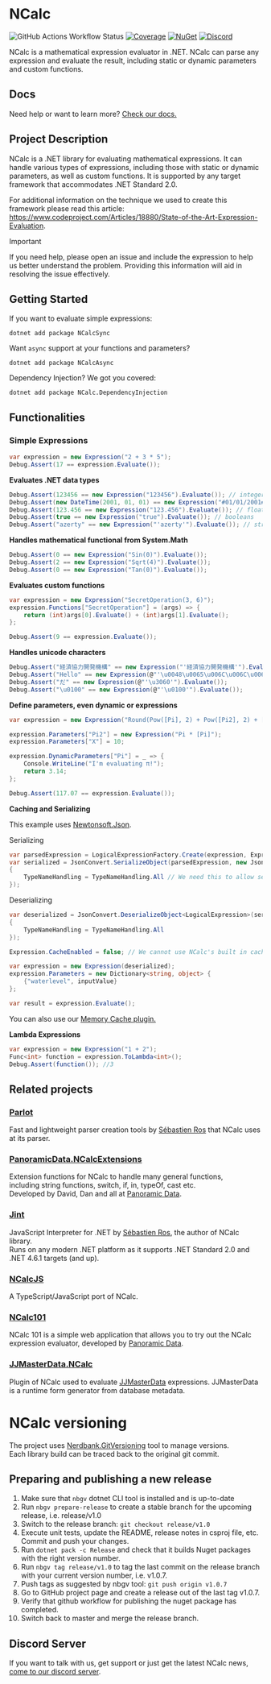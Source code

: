 # NCalc

![GitHub Actions Workflow Status](https://img.shields.io/github/actions/workflow/status/ncalc/ncalc/build-test.yml)
[![Coverage](https://img.shields.io/codecov/c/github/ncalc/ncalc.svg)](https://codecov.io/gh/ncalc/ncalc)
[![NuGet](https://img.shields.io/nuget/v/NCalcSync.signed.svg?label=nuget&color=004880
)](https://nuget.org/packages/NCalcSync.signed)
[![Discord](https://img.shields.io/discord/1237181265426387005?color=5b62ef&label=discord
)](https://discord.gg/TeJkmXbqFk)

NCalc is a mathematical expression evaluator in .NET. NCalc can parse any expression and evaluate the result, including static or dynamic parameters and custom functions.

## Docs
Need help or want to learn more? [Check our docs.](https://ncalc.github.io/ncalc)


## Project Description

NCalc is a .NET library for evaluating mathematical expressions. It can handle various types of expressions, including those with static or dynamic parameters, as well as custom functions.
It is supported by any target framework that accommodates .NET Standard 2.0.

For additional information on the technique we used to create this framework please read this article: https://www.codeproject.com/Articles/18880/State-of-the-Art-Expression-Evaluation.

> [!IMPORTANT]
> If you need help, please open an issue and include the expression to help us better understand the problem. 
> Providing this information will aid in resolving the issue effectively.

## Getting Started
If you want to evaluate simple expressions:
```
dotnet add package NCalcSync 
```
Want `async` support at your functions and parameters?
```
dotnet add package NCalcAsync 
```
Dependency Injection? We got you covered:
```
dotnet add package NCalc.DependencyInjection
```

## Functionalities

### Simple Expressions

```c#
var expression = new Expression("2 + 3 * 5");
Debug.Assert(17 == expression.Evaluate());
```

**Evaluates .NET data types**

```c#
Debug.Assert(123456 == new Expression("123456").Evaluate()); // integers
Debug.Assert(new DateTime(2001, 01, 01) == new Expression("#01/01/2001#").Evaluate()); // date and times
Debug.Assert(123.456 == new Expression("123.456").Evaluate()); // floating point numbers
Debug.Assert(true == new Expression("true").Evaluate()); // booleans
Debug.Assert("azerty" == new Expression("'azerty'").Evaluate()); // strings
```

**Handles mathematical functional from System.Math**

```c#
Debug.Assert(0 == new Expression("Sin(0)").Evaluate());
Debug.Assert(2 == new Expression("Sqrt(4)").Evaluate());
Debug.Assert(0 == new Expression("Tan(0)").Evaluate());
```

**Evaluates custom functions**

```c#
var expression = new Expression("SecretOperation(3, 6)");
expression.Functions["SecretOperation"] = (args) => {
    return (int)args[0].Evaluate() + (int)args[1].Evaluate();
};

Debug.Assert(9 == expression.Evaluate());
```

**Handles unicode characters**

```c#
Debug.Assert("経済協力開発機構" == new Expression("'経済協力開発機構'").Evaluate());
Debug.Assert("Hello" == new Expression(@"'\u0048\u0065\u006C\u006C\u006F'").Evaluate());
Debug.Assert("だ" == new Expression(@"'\u3060'").Evaluate());
Debug.Assert("\u0100" == new Expression(@"'\u0100'").Evaluate());
```

**Define parameters, even dynamic or expressions**

```c#
var expression = new Expression("Round(Pow([Pi], 2) + Pow([Pi2], 2) + [X], 2)");

expression.Parameters["Pi2"] = new Expression("Pi * [Pi]");
expression.Parameters["X"] = 10;

expression.DynamicParameters["Pi"] = _ => {
    Console.WriteLine("I'm evaluating π!");
    return 3.14;
};

Debug.Assert(117.07 == expression.Evaluate());
```

**Caching and Serializing**

This example uses [Newtonsoft.Json](https://www.nuget.org/packages/Newtonsoft.Json/).

Serializing
```c#
var parsedExpression = LogicalExpressionFactory.Create(expression, ExpressionOptions.NoCache);
var serialized = JsonConvert.SerializeObject(parsedExpression, new JsonSerializerSettings
{
    TypeNameHandling = TypeNameHandling.All // We need this to allow serializing abstract classes
});
```

Deserializing
```c#
var deserialized = JsonConvert.DeserializeObject<LogicalExpression>(serialized, new JsonSerializerSettings
{
    TypeNameHandling = TypeNameHandling.All
});

Expression.CacheEnabled = false; // We cannot use NCalc's built in cache at the same time.

var expression = new Expression(deserialized);
expression.Parameters = new Dictionary<string, object> {
    {"waterlevel", inputValue}
};

var result = expression.Evaluate();
```
You can also use our [Memory Cache plugin.](https://ncalc.github.io/ncalc/articles/plugins/memory_cache.html)

**Lambda Expressions**
```cs
var expression = new Expression("1 + 2");
Func<int> function = expression.ToLambda<int>();
Debug.Assert(function()); //3
```


## Related projects

### [Parlot](https://github.com/sebastienros/parlot)

Fast and lightweight parser creation tools by [Sébastien Ros](https://github.com/sebastienros) that NCalc uses at its parser.

### [PanoramicData.NCalcExtensions](https://github.com/panoramicdata/PanoramicData.NCalcExtensions)

Extension functions for NCalc to handle many general functions,  
including string functions, switch, if, in, typeOf, cast etc.  
Developed by David, Dan and all at [Panoramic Data](https://github.com/panoramicdata).

### [Jint](https://github.com/sebastienros/jint)

JavaScript Interpreter for .NET by [Sébastien Ros](https://github.com/sebastienros), the author of NCalc library.  
Runs on any modern .NET platform as it supports .NET Standard 2.0 and .NET 4.6.1 targets (and up).

### [NCalcJS](https://github.com/thomashambach/ncalcjs)

A TypeScript/JavaScript port of NCalc.

### [NCalc101](https://ncalc101.magicsuite.net)

NCalc 101 is a simple web application that allows you to try out the NCalc expression evaluator, developed by [Panoramic Data](https://github.com/panoramicdata).

### [JJMasterData.NCalc](https://md.jjconsulting.tech/articles/plugins/ncalc.html)

Plugin of NCalc used to evaluate [JJMasterData](https://github.com/jjconsulting/jjmasterdata) expressions. JJMasterData is a runtime form generator from database metadata.

# NCalc versioning

The project uses [Nerdbank.GitVersioning](https://github.com/dotnet/Nerdbank.GitVersioning) tool to manage versions.  
Each library build can be traced back to the original git commit.

## Preparing and publishing a new release

1. Make sure that `nbgv` dotnet CLI tool is installed and is up-to-date
2. Run `nbgv prepare-release` to create a stable branch for the upcoming release, i.e. release/v1.0
3. Switch to the release branch: `git checkout release/v1.0`
4. Execute unit tests, update the README, release notes in csproj file, etc. Commit and push your changes.
5. Run `dotnet pack -c Release` and check that it builds Nuget packages with the right version number.
6. Run `nbgv tag release/v1.0` to tag the last commit on the release branch with your current version number, i.e. v1.0.7.
7. Push tags as suggested by nbgv tool: `git push origin v1.0.7`
8. Go to GitHub project page and create a release out of the last tag v1.0.7.
9. Verify that github workflow for publishing the nuget package has completed.
10. Switch back to master and merge the release branch.

## Discord Server

If you want to talk with us, get support or just get the latest NCalc news, [come to our discord server](https://discord.gg/TeJkmXbqFk).

